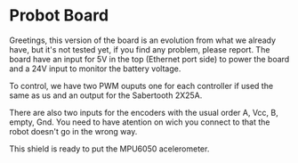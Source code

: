 # Probot Board

Greetings, this version of the board is an evolution from what we already have, but it's not tested yet, if you find any problem, please report.
The board have an input for 5V in the top (Ethernet port side) to power the board and a 24V input to monitor the battery voltage.

To control, we have two PWM ouputs one for each controller if used the same as us and an output for the Sabertooth 2X25A.

There are also two inputs for the encoders with the usual order A, Vcc, B, empty, Gnd. You need to have atention on wich you connect to that the robot doesn't go in the wrong way.

This shield is ready to put the MPU6050 acelerometer.
